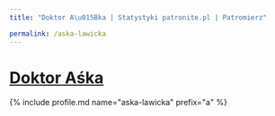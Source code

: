 ```yaml
---
title: "Doktor A\u015Bka | Statystyki patronite.pl | Patromierz"

permalink: /aska-lawicka
---
```


# [Doktor Aśka](https://patronite.pl/aska-lawicka)

{% include profile.md name="aska-lawicka" prefix="a" %}
